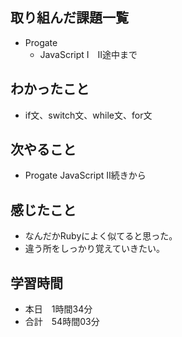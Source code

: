 ## 取り組んだ課題一覧
- Progate
  - JavaScript Ⅰ　Ⅱ途中まで
## わかったこと
- if文、switch文、while文、for文
## 次やること
- Progate JavaScript Ⅱ続きから
## 感じたこと
- なんだかRubyによく似てると思った。
- 違う所をしっかり覚えていきたい。
## 学習時間
- 本日　1時間34分
- 合計　54時間03分
